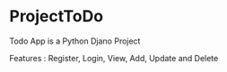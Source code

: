 # ProjectToDo

Todo App is a Python Djano Project

Features : Register, Login, View, Add, Update and Delete

